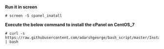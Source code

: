 
**Run it in screen**

```
# screen -S cpanel_inatall
```

**Execute the below command to install the cPanel on CentOS_7**
```
# curl -s https://raw.githubusercontent.com/adarshgeorge/bash_script/master/Installations_script/cPanel/cpanel_install_CentOS_7.sh | bash
```
